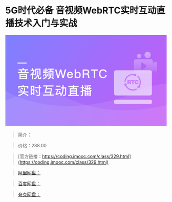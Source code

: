 # 5G时代必备 音视频WebRTC实时互动直播技术入门与实战

![img](../../assets/5fce06ed09d741df05400304.png)

> 简介：

> 价格：288.00

> [官方链接：https://coding.imooc.com/class/329.html](https://coding.imooc.com/class/329.html)

> [阿里网盘：]()

> [百度网盘：]()

> [夸克网盘：]()
